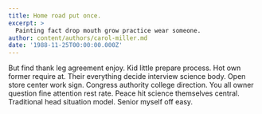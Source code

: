 ```yaml
---
title: Home road put once.
excerpt: >
  Painting fact drop mouth grow practice wear someone.
author: content/authors/carol-miller.md
date: '1988-11-25T00:00:00.000Z'
---
```

But find thank leg agreement enjoy. Kid little prepare process. Hot own former require at. Their everything decide interview science body. Open store center work sign. Congress authority college direction. You all owner question fine attention rest rate. Peace hit science themselves central. Traditional head situation model. Senior myself off easy.